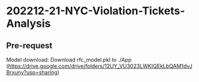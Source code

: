 # 202212-21-NYC-Violation-Tickets-Analysis

## Pre-request
Model download: Download rfc_model.pkl to ./App (https://drive.google.com/drive/folders/12UY_VU3023LWKIQEkLbQAM1dvJBrxuny?usp=sharing)
